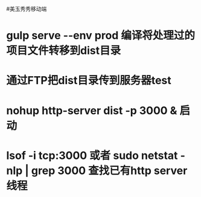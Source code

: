 #美玉秀秀移动端

# gulp serve --env prod 编译将处理过的项目文件转移到dist目录
# 通过FTP把dist目录传到服务器test
# nohup http-server dist -p 3000 & 启动
# lsof -i tcp:3000 或者 sudo netstat -nlp | grep 3000 查找已有http server 线程
